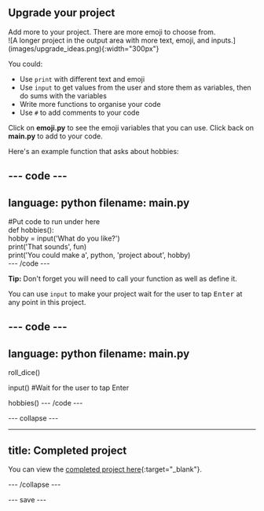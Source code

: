## Upgrade your project

<div style="display: flex; flex-wrap: wrap">
<div style="flex-basis: 200px; flex-grow: 1; margin-right: 15px;">
Add more to your project. There are more emoji to choose from.
  </div>
<div>
![A longer project in the output area with more text, emoji, and inputs.](images/upgrade_ideas.png){:width="300px"}
</div>
</div>

You could:
+ Use `print` with different text and emoji
+ Use `input` to get values from the user and store them as variables, then do sums with the variables
+ Write more functions to organise your code
+ Use `#` to add comments to your code

Click on **emoji.py** to see the emoji variables that you can use. Click back on **main.py** to add to your code.

Here's an example function that asks about hobbies:

--- code ---
---
language: python
filename: main.py
---
#Put code to run under here    
def hobbies():   
  hobby = input('What do you like?')   
  print('That sounds', fun)   
  print('You could make a', python, 'project about', hobby)   
--- /code ---

**Tip:** Don't forget you will need to call your function as well as define it.

You can use `input` to make your project wait for the user to tap <kbd>Enter</kbd> at any point in this project.

--- code ---
---
language: python
filename: main.py
---
roll_dice()

input() #Wait for the user to tap Enter

hobbies()
--- /code ---


--- collapse ---

---
title: Completed project
---

You can view the [completed project here](https://trinket.io/embed/python/a54e164ac2){:target="_blank"}.

--- /collapse ---

--- save ---
